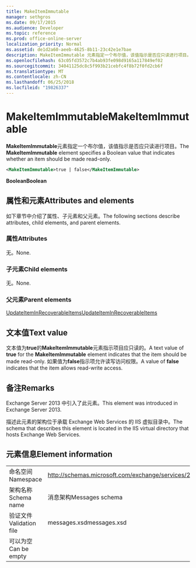 ```yaml
---
title: MakeItemImmutable
manager: sethgros
ms.date: 09/17/2015
ms.audience: Developer
ms.topic: reference
ms.prod: office-online-server
localization_priority: Normal
ms.assetid: de1d2a60-aeeb-4625-8b11-23c42e1e7bae
description: MakeItemImmutable 元素指定一个布尔值，该值指示是否应只读进行项目。
ms.openlocfilehash: 63c05fd3572c7b4ab93fe098d9165a117849ef02
ms.sourcegitcommit: 34041125dc8c5f993b21cebfc4f8b72f0fd2cb6f
ms.translationtype: MT
ms.contentlocale: zh-CN
ms.lasthandoff: 06/25/2018
ms.locfileid: "19826337"
---
```

# <a name="makeitemimmutable"></a><span data-ttu-id="06024-103">MakeItemImmutable</span><span class="sxs-lookup"><span data-stu-id="06024-103">MakeItemImmutable</span></span>

<span data-ttu-id="06024-104">**MakeItemImmutable**元素指定一个布尔值，该值指示是否应只读进行项目。</span><span class="sxs-lookup"><span data-stu-id="06024-104">The **MakeItemImmutable** element specifies a Boolean value that indicates whether an item should be made read-only.</span></span> 
  
```XML
<MakeItemImmutable>true | false</MakeItemImmutable>
```

 <span data-ttu-id="06024-105">**Boolean**</span><span class="sxs-lookup"><span data-stu-id="06024-105">**Boolean**</span></span>
## <a name="attributes-and-elements"></a><span data-ttu-id="06024-106">属性和元素</span><span class="sxs-lookup"><span data-stu-id="06024-106">Attributes and elements</span></span>

<span data-ttu-id="06024-107">如下章节中介绍了属性、子元素和父元素。</span><span class="sxs-lookup"><span data-stu-id="06024-107">The following sections describe attributes, child elements, and parent elements.</span></span>
  
### <a name="attributes"></a><span data-ttu-id="06024-108">属性</span><span class="sxs-lookup"><span data-stu-id="06024-108">Attributes</span></span>

<span data-ttu-id="06024-109">无。</span><span class="sxs-lookup"><span data-stu-id="06024-109">None.</span></span>
  
### <a name="child-elements"></a><span data-ttu-id="06024-110">子元素</span><span class="sxs-lookup"><span data-stu-id="06024-110">Child elements</span></span>

<span data-ttu-id="06024-111">无。</span><span class="sxs-lookup"><span data-stu-id="06024-111">None.</span></span>
  
### <a name="parent-elements"></a><span data-ttu-id="06024-112">父元素</span><span class="sxs-lookup"><span data-stu-id="06024-112">Parent elements</span></span>

[<span data-ttu-id="06024-113">UpdateItemInRecoverableItems</span><span class="sxs-lookup"><span data-stu-id="06024-113">UpdateItemInRecoverableItems</span></span>](updateiteminrecoverableitems.md)
  
## <a name="text-value"></a><span data-ttu-id="06024-114">文本值</span><span class="sxs-lookup"><span data-stu-id="06024-114">Text value</span></span>

<span data-ttu-id="06024-115">文本值为**true**的**MakeItemImmutable**元素指示项目应只读的。</span><span class="sxs-lookup"><span data-stu-id="06024-115">A text value of **true** for the **MakeItemImmutable** element indicates that the item should be made read-only.</span></span> <span data-ttu-id="06024-116">如果值为**false**指示项允许读写访问权限。</span><span class="sxs-lookup"><span data-stu-id="06024-116">A value of **false** indicates that the item allows read-write access.</span></span> 
  
## <a name="remarks"></a><span data-ttu-id="06024-117">备注</span><span class="sxs-lookup"><span data-stu-id="06024-117">Remarks</span></span>

<span data-ttu-id="06024-118">Exchange Server 2013 中引入了此元素。</span><span class="sxs-lookup"><span data-stu-id="06024-118">This element was introduced in Exchange Server 2013.</span></span>
  
<span data-ttu-id="06024-119">描述此元素的架构位于承载 Exchange Web Services 的 IIS 虚拟目录中。</span><span class="sxs-lookup"><span data-stu-id="06024-119">The schema that describes this element is located in the IIS virtual directory that hosts Exchange Web Services.</span></span>
  
## <a name="element-information"></a><span data-ttu-id="06024-120">元素信息</span><span class="sxs-lookup"><span data-stu-id="06024-120">Element information</span></span>

|||
|:-----|:-----|
|<span data-ttu-id="06024-121">命名空间</span><span class="sxs-lookup"><span data-stu-id="06024-121">Namespace</span></span>  <br/> |http://schemas.microsoft.com/exchange/services/2006/messages  <br/> |
|<span data-ttu-id="06024-122">架构名称</span><span class="sxs-lookup"><span data-stu-id="06024-122">Schema name</span></span>  <br/> |<span data-ttu-id="06024-123">消息架构</span><span class="sxs-lookup"><span data-stu-id="06024-123">Messages schema</span></span>  <br/> |
|<span data-ttu-id="06024-124">验证文件</span><span class="sxs-lookup"><span data-stu-id="06024-124">Validation file</span></span>  <br/> |<span data-ttu-id="06024-125">messages.xsd</span><span class="sxs-lookup"><span data-stu-id="06024-125">messages.xsd</span></span>  <br/> |
|<span data-ttu-id="06024-126">可以为空</span><span class="sxs-lookup"><span data-stu-id="06024-126">Can be empty</span></span>  <br/> ||
   

